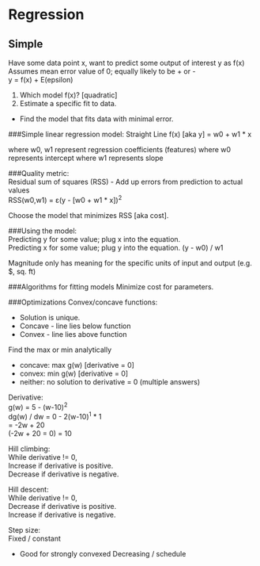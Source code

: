 Regression
==========

Simple
------
Have some data point x, want to predict some output of interest y as f(x)  
Assumes mean error value of 0; equally likely to be + or -  
y = f(x) + E(epsilon)  

1. Which model f(x)? [quadratic]
2. Estimate a specific fit to data.
  - Find the model that fits data with minimal error.

###Simple linear regression model:
Straight Line
f(x) [aka y] = w0 + w1 * x  

where w0, w1 represent regression coefficients (features)
where w0 represents intercept
where w1 represents slope

###Quality metric:  
Residual sum of squares (RSS) - Add up errors from prediction to actual values  
RSS(w0,w1) = &#949;(y - [w0 + w1 * x])<sup>2</sup>  

Choose the model that minimizes RSS [aka cost].

###Using the model:  
Predicting y for some value; plug x into the equation.  
Predicting x for some value; plug y into the equation. (y - w0) / w1  

Magnitude only has meaning for the specific units of input and output (e.g. $, sq. ft)

###Algorithms for fitting models
Minimize cost for parameters.  

###Optimizations
Convex/concave functions:
- Solution is unique.
-   Concave - line lies below function
-   Convex - line lies above function

Find the max or min analytically
- concave: max g(w) [derivative = 0]
- convex: min g(w) [derivative = 0]
- neither: no solution to derivative = 0 (multiple answers)

Derivative:  
g(w) = 5 - (w-10)<sup>2</sup>  
dg(w) / dw = 0 - 2(w-10)<sup>1</sup> * 1  
           = -2w + 20  
           (-2w + 20 = 0)
                    = 10

Hill climbing:  
While derivative != 0,  
Increase if derivative is positive.  
Decrease if derivative is negative.

Hill descent:  
While derivative != 0,  
Decrease if derivative is positive.  
Increase if derivative is negative.

Step size:  
Fixed / constant
- Good for strongly convexed
Decreasing / schedule

